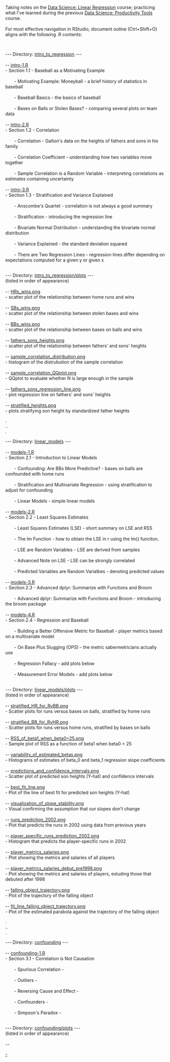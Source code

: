 <p>Taking notes on the <a href="https://www.edx.org/course/data-science-linear-regression">Data Science: Linear Regression</a> course; practicing what I've learned during the previous <a href="https://www.edx.org/course/data-science-productivity-tools">Data Science: Productivity Tools</a> course.<br>
<br>
For most effective navigation in RStudio, document outine (Ctrl+Shift+O) aligns with the following .R contents:<br></p>
<br>
<p>--- Directory: <a href="https://github.com/DiaLeor/linear-regression/blob/main/intro_to_regression">intro_to_regression</a> ---<br>
<br>
-- <a href="https://github.com/DiaLeor/linear-regression/blob/main/intro_to_regression/intro-1.R">intro-1.R</a><br>
- Section 1.1 - Baseball as a Motivating Example<br>
<br>
&emsp;&emsp;- Motivating Example: Moneyball - a brief history of statistics in baseball<br>
&emsp;&emsp;<br>
&emsp;&emsp;- Baseball Basics - the basics of baseball<br>
&emsp;&emsp;<br>
&emsp;&emsp;- Bases on Balls or Stolen Bases? - comparing several plots on team data<br>
&emsp;&emsp;<br>
-- <a href="https://github.com/DiaLeor/linear-regression/blob/main/intro_to_regression/intro-2.R">intro-2.R</a><br>
- Section 1.2 - Correlation<br>
<br>
&emsp;&emsp;- Correlation - Galton's data on the heights of fathers and sons in his family<br>
&emsp;&emsp;<br>
&emsp;&emsp;- Correlation Coefficient - understanding how two variables move together<br>
&emsp;&emsp;<br>
&emsp;&emsp;- Sample Correlation is a Random Variable - interpreting correlations as estimates containing uncertainty<br>
&emsp;&emsp;<br>
-- <a href="https://github.com/DiaLeor/linear-regression/blob/main/intro_to_regression/intro-3.R">intro-3.R</a><br>
- Section 1.3 - Stratification and Variance Explained<br>
&emsp;&emsp;<br>
&emsp;&emsp;- Anscombe's Quartet - correlation is not always a good summary<br>
&emsp;&emsp;<br>
&emsp;&emsp;- Stratification - introducing the regression line<br>
&emsp;&emsp;<br>
&emsp;&emsp;- Bivariate Normal Distribution - understanding the bivariate normal distribution<br>
&emsp;&emsp;<br>
&emsp;&emsp;- Variance Explained - the standard deviation squared<br>
&emsp;&emsp;<br>
&emsp;&emsp;- There are Two Regression Lines - regression lines differ depending on expectations computed for a given y or given x<br>
&emsp;&emsp;<br></p>
<p>--- Directory: <a href="https://github.com/DiaLeor/linear-regression/tree/main/intro_to_regression/plots">intro_to_regression/plots</a> ---<br>
(listed in order of appearance)<br>
<br>
-- <a href="https://github.com/DiaLeor/linear-regression/tree/main/intro_to_regression/plots/HRs_wins.png">HRs_wins.png</a><br>
- scatter plot of the relationship between home runs and wins<br>
<br>
-- <a href="https://github.com/DiaLeor/linear-regression/tree/main/intro_to_regression/plots/SBs_wins.png">SBs_wins.png</a><br>
- scatter plot of the relationship between stolen bases and wins<br>
<br>
-- <a href="https://github.com/DiaLeor/linear-regression/tree/main/intro_to_regression/plots/BBs_wins.png">BBs_wins.png</a><br>
- scatter plot of the relationship between bases on balls and wins<br>
<br>
-- <a href="https://github.com/DiaLeor/linear-regression/tree/main/intro_to_regression/plots/fathers_sons_heights.png">fathers_sons_heights.png</a><br>
- scatter plot of the relationship between fathers' and sons' heights<br>
<br>
-- <a href="https://github.com/DiaLeor/linear-regression/tree/main/intro_to_regression/plots/sample_correlation_distribution.png">sample_correlation_distribution.png</a><br>
- histogram of the distrubution of the sample correlation<br>
<br>
-- <a href="https://github.com/DiaLeor/linear-regression/tree/main/intro_to_regression/plots/sample_correlation_QQplot.png">sample_correlation_QQplot.png</a><br>
- QQplot to evaluate whether N is large enough in the sample<br>
<br>
-- <a href="https://github.com/DiaLeor/linear-regression/tree/main/intro_to_regression/plots/fathers_sons_regression_line.png">fathers_sons_regression_line.png</a><br>
- plot regression line on fathers' and sons' heights<br>
<br>
-- <a href="https://github.com/DiaLeor/linear-regression/tree/main/intro_to_regression/plots/stratified_heights.png">stratified_heights.png</a><br>
- plots stratifying son height by standardized father heights<br></p>
<p>.<br>
..<br>
.<br></p>
<p>--- Directory: <a href="https://github.com/DiaLeor/linear-regression/tree/main/intro_to_regression/plots/linear_models.png">linear_models</a> ---<br>
<br>
-- <a href="https://github.com/DiaLeor/linear-regression/blob/main/linear_models/models-1.R">models-1.R</a><br>
- Section 2.1 - Introduction to Linear Models<br>
<br>
&emsp;&emsp;- Confounding: Are BBs More Predictive? - bases on balls are confounded with home runs<br>
&emsp;&emsp;<br>
&emsp;&emsp;- Stratification and Multivariate Regression - using stratification to adjust for confounding<br>
&emsp;&emsp;<br>
&emsp;&emsp;- Linear Models - simple linear models<br>
&emsp;&emsp;<br>
-- <a href="https://github.com/DiaLeor/linear-regression/blob/main/linear_models/models-2.R">models-2.R</a><br>
- Section 2.2 - Least Squares Estimates<br>
<br>
&emsp;&emsp;- Least Squares Estimates (LSE) - short summary on LSE and RSS<br>
&emsp;&emsp;<br>
&emsp;&emsp;- The lm Function - how to obtain the LSE in r using the lm() funciton.<br>
&emsp;&emsp;<br>
&emsp;&emsp;- LSE are Random Variables - LSE are derived from samples<br>
&emsp;&emsp;<br>
&emsp;&emsp;- Advanced Note on LSE - LSE can be strongly correlated<br>
&emsp;&emsp;<br>
&emsp;&emsp;- Predicted Variables are Random Varialbes - denoting predicted values<br>
&emsp;&emsp;<br>
-- <a href="https://github.com/DiaLeor/linear-regression/blob/main/linear_models/models-3.R">models-3.R</a><br>
- Section 2.3 - Advanced dplyr: Summarize with Functions and Broom<br>
<br>
&emsp;&emsp;- Advanced dplyr: Summarize with Functions and Broom - introducing the broom package<br>
<br>
-- <a href="https://github.com/DiaLeor/linear-regression/blob/main/linear_models/models-4.R">models-4.R</a><br>
- Section 2.4 - Regression and Baseball<br>
<br>
&emsp;&emsp;- Building a Better Offensive Metric for Baseball - player metrics based on a multivariate model<br>
&emsp;&emsp;<br>
&emsp;&emsp;- On Base Plus Slugging (OPS) - the metric sabermetricians actually use<br>
&emsp;&emsp;<br>
&emsp;&emsp;- Regression Fallacy - add plots below<br>
&emsp;&emsp;<br>
&emsp;&emsp;- Measurement Error Models - add plots below<br>
&emsp;&emsp;<br></p>
<p>--- Directory: <a href="https://github.com/DiaLeor/linear-regression/tree/main/linear_models/plots">linear_models/plots</a> ---<br>
(listed in order of appearance)<br>
<br>
-- <a href="https://github.com/DiaLeor/linear-regression/tree/main/linear_models/plots/stratified_HR_for_RvBB.png">stratified_HR_for_RvBB.png</a><br>
- Scatter plots for runs versus bases on balls, stratified by home runs<br>
<br>
-- <a href="https://github.com/DiaLeor/linear-regression/tree/main/linear_models/plots/stratified_BB_for_RvHR.png">stratified_BB_for_RvHR.png</a><br>
- Scatter plots for runs versus home runs, stratified by bases on balls<br>
<br>
-- <a href="https://github.com/DiaLeor/linear-regression/tree/main/linear_models/plots/RSS_of_beta1_when_beta0=25.png">RSS_of_beta1_when_beta0=25.png</a><br>
- Sample plot of RSS as a function of beta1 when beta0 = 25<br>
<br>
-- <a href="https://github.com/DiaLeor/linear-regression/tree/main/linear_models/plots/variability_of_estimated_betas.png">variability_of_estimated_betas.png</a><br>
- Histograms of estimates of beta_0 and beta_1 regression slope coefficients<br>
<br>
-- <a href="https://github.com/DiaLeor/linear-regression/tree/main/linear_models/plots/predictions_and_confidence_intervals.png">predictions_and_confidence_intervals.png</a><br>
- Scatter plot of predicted son heights (Y-hat) and confidence intervals<br>
<br>
-- <a href="https://github.com/DiaLeor/linear-regression/tree/main/linear_models/plots/best_fit_line.png">best_fit_line.png</a><br>
- Plot of the line of best fit for predicted son heights (Y-hat)<br>
<br>
-- <a href="https://github.com/DiaLeor/linear-regression/tree/main/linear_models/plots/visualization_of_slope_stability.png">visualization_of_slope_stability.png</a><br>
- Visual confirming the assumption that our slopes don't change<br>
<br>
-- <a href="https://github.com/DiaLeor/linear-regression/tree/main/linear_models/plots/runs_prediction_2002.png">runs_prediction_2002.png</a><br>
- Plot that predicts the runs in 2002 using data from previous years<br>
<br>
-- <a href="https://github.com/DiaLeor/linear-regression/tree/main/linear_models/plots/player_specific_runs_prediction_2002.png">player_specific_runs_prediction_2002.png</a><br>
- Histogram that predicts the player-specific runs in 2002<br>
<br>
-- <a href="https://github.com/DiaLeor/linear-regression/tree/main/linear_models/plots/player_metrics_salaries.png">player_metrics_salaries.png</a><br>
- Plot showing the metrics and salaries of all players<br>
<br>
-- <a href="https://github.com/DiaLeor/linear-regression/tree/main/linear_models/plots/player_metrics_salaries_debut_pre1998.png">player_metrics_salaries_debut_pre1998.png</a><br>
- Plot showing the metrics and salaries of players, exluding those that debuted after 1998<br>
<br>
-- <a href="https://github.com/DiaLeor/linear-regression/tree/main/linear_models/plots/falling_object_trajectory.png">falling_object_trajectory.png</a><br>
- Plot of the trajectory of the falling object<br>
<br>
-- <a href="https://github.com/DiaLeor/linear-regression/tree/main/linear_models/plots/fit_line_falling_object_trajectory.png">fit_line_falling_object_trajectory.png</a><br>
- Plot of the estimated parabola against the trajectory of the falling object<br></p>
<p>.<br>
..<br>
.<br></p>
<p>--- Directory: <a href="https://github.com/DiaLeor/linear-regression/tree/main/confounding">confounding</a> ---<br>
<br>
-- <a href="https://github.com/DiaLeor/linear-regression/blob/main/confounding/confounding-1.R">confounding-1.R</a><br>
- Section 3.1 - Correlation is Not Causation<br>
<br>
&emsp;&emsp;- Spurious Correlation -<br>
&emsp;&emsp;<br>
&emsp;&emsp;- Outliers -<br>
&emsp;&emsp;<br>
&emsp;&emsp;- Reversing Cause and Effect -<br>
&emsp;&emsp;<br>
&emsp;&emsp;- Confounders -<br>
&emsp;&emsp;<br>
&emsp;&emsp;- Simpson's Paradox -<br>
<br></p>
<p>--- Directory: <a href="https://github.com/DiaLeor/linear-regression/tree/main/confounding/plots">confounding/plots</a> ---<br>
(listed in order of appearance)<br>
<br>
--<a href=""><br></p>
-
